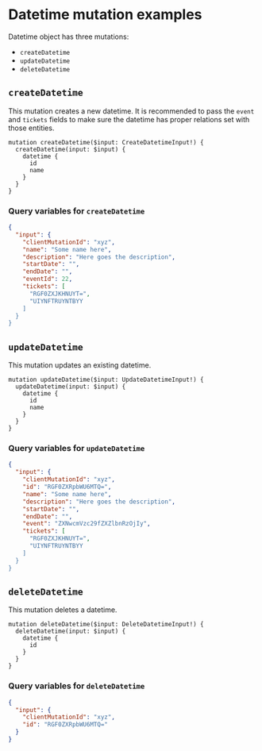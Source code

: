 # Datetime mutation examples

Datetime object has three mutations:

- `createDatetime`
- `updateDatetime`
- `deleteDatetime`

## `createDatetime`

This mutation creates a new datetime. It is recommended to pass the `event` and `tickets` fields to make sure the datetime has proper relations set with those entities.

```gql
mutation createDatetime($input: CreateDatetimeInput!) {
  createDatetime(input: $input) {
    datetime {
      id
      name
    }
  }
}
```

### Query variables for `createDatetime`

```json
{
  "input": {
    "clientMutationId": "xyz",
    "name": "Some name here",
    "description": "Here goes the description",
    "startDate": "",
    "endDate": "",
    "eventId": 22,
    "tickets": [
      "RGF0ZXJKHNUYT=",
      "UIYNFTRUYNTBYY
    ]
  }
}
```

## `updateDatetime`

This mutation updates an existing datetime.

```gql
mutation updateDatetime($input: UpdateDatetimeInput!) {
  updateDatetime(input: $input) {
    datetime {
      id
      name
    }
  }
}
```

### Query variables for `updateDatetime`

```json
{
  "input": {
    "clientMutationId": "xyz",
    "id": "RGF0ZXRpbWU6MTQ=",
    "name": "Some name here",
    "description": "Here goes the description",
    "startDate": "",
    "endDate": "",
    "event": "ZXNwcmVzc29fZXZlbnRzOjIy",
    "tickets": [
      "RGF0ZXJKHNUYT=",
      "UIYNFTRUYNTBYY
    ]
  }
}
```

## `deleteDatetime`

This mutation deletes a datetime.

```gql
mutation deleteDatetime($input: DeleteDatetimeInput!) {
  deleteDatetime(input: $input) {
    datetime {
      id
    }
  }
}
```

### Query variables for `deleteDatetime`

```json
{
  "input": {
    "clientMutationId": "xyz",
    "id": "RGF0ZXRpbWU6MTQ="
  }
}
```
